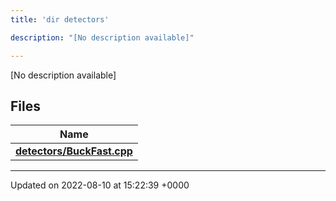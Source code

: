 ```yaml
---
title: 'dir detectors'

description: "[No description available]"

---
```







[No description available]

## Files

| Name           |
| -------------- |
| **[detectors/BuckFast.cpp](/documentation/code/gambit_2.2/files/buckfast_8cpp/#file-buckfast.cpp)**  |






-------------------------------

Updated on 2022-08-10 at 15:22:39 +0000
